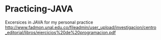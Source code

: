 # Practicing-JAVA
Excersices in JAVA for my personal practice
http://www.fadmon.unal.edu.co/fileadmin/user_upload/investigacion/centro_editorial/libros/ejercicios%20de%20programacion.pdf
